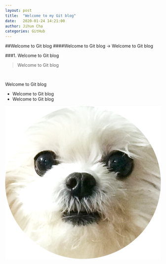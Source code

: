 ```yaml
---
layout: post
title:  "Welcome to my Git blog"
date:   2020-01-24 14:21:00
author: Jihun Cha
categories: GitHub
---
```




##Welcome to Git blog
####Welcome to Git blog
→ Welcome to Git blog





###1. Welcome to Git blog
>Welcome to Git blog
>

<br>

Welcome to Git blog
- Welcome to Git blog
- Welcome to Git blog

  

![img](/assets/logo.png)






